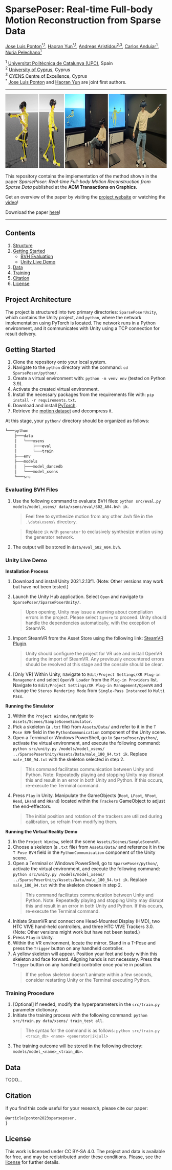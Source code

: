 # SparsePoser: Real-time Full-body Motion Reconstruction from Sparse Data

[Jose Luis Ponton<sup>*,1</sup>](https://joseluisponton.com/), [Haoran Yun<sup>*,1</sup>](https://haoranyun.com), [Andreas Aristidou<sup>2,3</sup>](http://andreasaristidou.com), [Carlos Andujar<sup>1</sup>](https://www.cs.upc.edu/~andujar), [Nuria Pelechano<sup>1</sup>](https://www.cs.upc.edu/~npelechano)<br/>

<sup>1</sup> [Universitat Politècnica de Catalunya (UPC)](https://www.upc.edu/en?set_language=en), Spain <br/>
<sup>2</sup> [University of Cyprus](https://www.ucy.ac.cy/?lang=en), Cyprus <br/>
<sup>3</sup> [CYENS Centre of Excellence](https://www.cyens.org.cy/en-gb/), Cyprus <br/>
<sup>*</sup> [Jose Luis Ponton](https://joseluisponton.com/) and [Haoran Yun](https://haoranyun.com) are joint first authors.
<p align="center">
</p>

---

<p align="center">
  <img 
    width="940"
    height="231"
    src="docs/assets/img/teaser.jpg"
  >
</p>

This repository contains the implementation of the method shown in the paper *SparsePoser: Real-time Full-body Motion Reconstruction from Sparse Data* published at the **ACM Transactions on Graphics**.

Get an overview of the paper by visiting the [project website](https://upc-virvig.github.io/SparsePoser/) or watching the [video](https://www.youtube.com/embed/TODO)!

Download the paper [here](https://acm.com/TODO)!

---

## Contents

1. [Structure](#structure)
2. [Getting Started](#getting-started)
   * [BVH Evaluation](#bvh-evaluation)
   * [Unity Live Demo](#unity-live-demo)
3. [Data](#data)
4. [Training](#training)
5. [Citation](#citation)
6. [License](#license)


## Project Architecture

The project is structured into two primary directories: `SparsePoserUnity`, which contains the Unity project, and `python`, where the network implementation using PyTorch is located. The network runs in a Python environment, and it communicates with Unity using a TCP connection for result delivery.

## Getting Started

1. Clone the repository onto your local system.
2. Navigate to the `python` directory with the command: ``cd SparsePoser/python/``.
3. Create a virtual environment with: ``python -m venv env`` (tested on Python 3.9).
4. Activate the created virtual environment.
5. Install the necessary packages from the requirements file with: ``pip install -r requirements.txt``.
6. Download and install [PyTorch](https://pytorch.org/get-started/locally/).
7. Retrieve the [motion dataset](https://zenodo.org/TODO) and decompress it.

At this stage, your `python/` directory should be organized as follows:

```
└───python
    ├───data
    │   └───xsens
    │       ├───eval
    │       └───train
    ├───env
    ├───models 
    │   ├───model_dancedb
    │   └───model_xsens
    └───src
```

### Evaluating BVH Files

1. Use the following command to evaluate BVH files: ``python src/eval.py models/model_xsens/ data/xsens/eval/S02_A04.bvh ik``.
    > Feel free to synthesize motion from any other .bvh file in the `.\data\xsens\` directory.
    
    > Replace ``ik`` with ``generator`` to exclusively synthesize motion using the generator network.
2. The output will be stored in ``data/eval_S02_A04.bvh``.

### Unity Live Demo

**Installation Process**

1. Download and install Unity 2021.2.13f1. (Note: Other versions may work but have not been tested.)
2. Launch the Unity Hub application. Select ``Open`` and navigate to ``SparsePoser/SparsePoserUnity/``.
    > Upon opening, Unity may issue a warning about compilation errors in the project. Please select ``Ignore`` to proceed. Unity should handle the dependencies automatically, with the exception of SteamVR.

3. Import SteamVR from the Asset Store using the following link: [SteamVR Plugin](https://assetstore.unity.com/packages/tools/integration/steamvr-plugin-32647).
    > Unity should configure the project for VR use and install OpenVR during the import of SteamVR. Any previously encountered errors should be resolved at this stage and the console should be clear.

4. [Only VR] Within Unity, navigate to ``Edit/Project Settings/XR Plug-in Management`` and select ``OpenVR Loader`` from the ``Plug-in Providers`` list. Navigate to ``Edit/Project Settings/XR Plug-in Management/OpenVR`` and change the ``Stereo Rendering Mode`` from ``Single-Pass Instanced`` to ``Multi Pass``.

**Running the Simulator**

1. Within the ``Project Window``, navigate to ``Assets/Scenes/SampleSceneSimulator``.
2. Pick a skeleton (a ``.txt`` file) from ``Assets/Data/`` and refer to it in the ``T Pose BVH`` field in the ``PythonCommunication`` component of the Unity scene.
3. Open a Terminal or Windows PowerShell, go to ``SparsePoser/python/``, activate the virtual environment, and execute the following command: ``python src/unity.py /models/model_xsens/ ../SparsePoserUnity/Assets/Data/male_180_94.txt ik``. Replace ``male_180_94.txt`` with the skeleton selected in step 2.
    > This command facilitates communication between Unity and Python. Note: Repeatedly playing and stopping Unity may disrupt this and result in an error in both Unity and Python. If this occurs, re-execute the Terminal command.
4. Press ``Play`` in Unity. Manipulate the GameObjects (``Root``, ``LFoot``, ``RFoot``, ``Head``, ``LHand`` and ``RHand``) located within the ``Trackers`` GameObject to adjust the end-effectors.
    > The initial position and rotation of the trackers are utilized during calibration, so refrain from modifying them.

**Running the Virtual Reality Demo**

1. In the ``Project Window``, select the scene ``Assets/Scenes/SampleSceneVR``.
2. Choose a skeleton (a ``.txt`` file) from ``Assets/Data/`` and reference it in the ``T Pose BVH`` field in the ``PythonCommunication`` component of the Unity scene.
3. Open a Terminal or Windows PowerShell, go to ``SparsePoser/python/``, activate the virtual environment, and execute the following command: ``python src/unity.py /models/model_xsens/ ../SparsePoserUnity/Assets/Data/male_180_94.txt ik``. Replace ``male_180_94.txt`` with the skeleton chosen in step 2.
    > This command facilitates communication between Unity and Python. Note: Repeatedly playing and stopping Unity may disrupt this and result in an error in both Unity and Python. If this occurs, re-execute the Terminal command.
4. Initiate SteamVR and connect one Head-Mounted Display (HMD), two HTC VIVE hand-held controllers, and three HTC VIVE Trackers 3.0. (Note: Other versions might work but have not been tested.)
5. Press ``Play`` in Unity.
6. Within the VR environment, locate the mirror. Stand in a T-Pose and press the ``Trigger`` button on any handheld controller.
7. A yellow skeleton will appear. Position your feet and body within this skeleton and face forward. Aligning hands is not necessary. Press the ``Trigger`` button on any handheld controller once you're in position.
    > If the yellow skeleton doesn't animate within a few seconds, consider restarting Unity or the Terminal executing Python.

### Training Procedure

1. [Optional] If needed, modify the hyperparameters in the `src/train.py` parameter dictionary.
2. Initiate the training process with the following command: ``python src/train.py data/xsens/ train_test all``.
    > The syntax for the command is as follows: ``python src/train.py <train_db> <name> <generator|ik|all>``
3. The training outcome will be stored in the following directory: ``models/model_<name>_<train_db>``.

## Data

TODO...

## Citation

If you find this code useful for your research, please cite our paper:
```
@article{ponton2023sparseposer,
}
```

## License
This work is licensed under CC BY-SA 4.0.
The project and data is available for free, and may be redistributed under these conditions. Please, see the [license](LICENSE) for further details.
